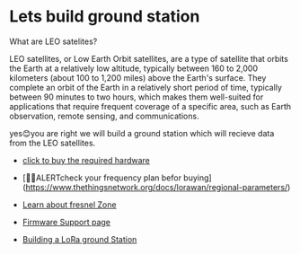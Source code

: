 # Lets build ground station
What are LEO satelites?

LEO satellites, or Low Earth Orbit satellites, are a type of satellite that orbits the Earth at a relatively low altitude, typically between 160 to 2,000 kilometers (about 100 to 1,200 miles) above the Earth's surface. They complete an orbit of the Earth in a relatively short period of time, typically between 90 minutes to two hours, which makes them well-suited for applications that require frequent coverage of a specific area, such as Earth observation, remote sensing, and communications.

yes😊you are right we will build a ground station which will recieve data from the LEO satellites.

- [click to buy the required hardware](https://shorturl.at/ILMSX)

- [🚨🚨ALERTcheck your frequency plan befor buying] (https://www.thethingsnetwork.org/docs/lorawan/regional-parameters/)

- [Learn about fresnel Zone](https://youtu.be/HWOivbJjw7s)

- [Firmware Support page](https://github.com/G4lile0/tinyGS/releases)

- [Building a LoRa ground Station](https://www.youtube.com/watch?v=ltJQjqm5bKA)
 







